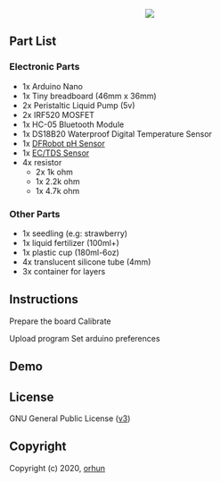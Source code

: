 <p align="center">
    <a href="https://github.com/orhun/HydropotX">
        <img src="https://user-images.githubusercontent.com/24392180/74221230-af802a00-4cc2-11ea-88dd-9b2fac1c6659.png"></a>
        <br>
</p>

## Part List

### Electronic Parts

* 1x Arduino Nano
* 1x Tiny breadboard (46mm x 36mm)
* 2x Peristaltic Liquid Pump (5v)
* 2x IRF520 MOSFET
* 1x HC-05 Bluetooth Module
* 1x DS18B20 Waterproof Digital Temperature Sensor
* 1x [DFRobot pH Sensor](https://www.dfrobot.com/product-1025.html)
* 1x [EC/TDS Sensor](https://hackaday.io/project/7008-fly-wars-a-hackers-solution-to-world-hunger/log/24646-three-dollar-ec-ppm-meter-arduino)
* 4x resistor
  * 2x 1k ohm
  * 1x 2.2k ohm
  * 1x 4.7k ohm

### Other Parts

* 1x seedling (e.g: strawberry)
* 1x liquid fertilizer (100ml+)
* 1x plastic cup (180ml-6oz)
* 4x translucent silicone tube (4mm)
* 3x container for layers

## Instructions


Prepare the board
    Calibrate

Upload program
    Set arduino preferences

## Demo

## License

GNU General Public License ([v3](https://www.gnu.org/licenses/gpl.txt))

## Copyright

Copyright (c) 2020, [orhun](https://www.github.com/orhun)